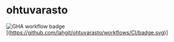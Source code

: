 # ohtuvarasto

![GHA workflow badge](https://github.com/lahgit/ohtuvarasto/actions)[(https://github.com/lahgit/ohtuvarasto/workflows/CI/badge.svg)]
